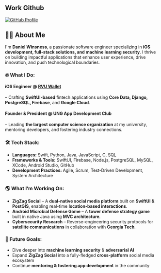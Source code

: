 ## Work Github
[![GitHub Profile](https://img.shields.io/badge/GitHub-181717?style=for-the-badge&logo=github&logoColor=white)](https://github.com/danielrvuwallet)

## 🙋‍♂️ About Me  

I'm **Daniel Winsness**, a passionate software engineer specializing in **iOS development, full-stack solutions, and machine learning security**. I thrive on building impactful applications that enhance user experience, drive innovation, and push technological boundaries.  

### 🔥 What I Do:
#### **iOS Engineer @ [RVU Wallet](https://www.rvuwallet.com/)** 
– Crafting **SwiftUI-based** fintech applications using **Core Data, Django, PostgreSQL, Firebase**, and **Google Cloud**.  
#### **Founder & President @ UNG App Development Club** 
– Leading **the largest computer science organization** at my university, mentoring developers, and fostering industry connections.  

### 🛠️ Tech Stack:
- **Languages:** Swift, Python, Java, JavaScript, C, SQL  
- **Frameworks & Tools:** SwiftUI, Firebase, Node.js, PostgreSQL, MySQL, XCode, Android Studio, GitHub  
- **Development Practices:** Agile, Scrum, Test-Driven Development, System Architecture  

### 🌎 What I’m Working On:
- **ZigZag Social** – A **dual-native social media platform** built on **SwiftUI & PostGIS**, enabling real-time **location-based interactions**.  
- **Android Microbial Defense Game** – A **tower defense strategy game** built in native Java using **MVC architecture**.  
- **Cybersecurity Research** – Reverse-engineering security protocols for **satellite communications** in collaboration with **Georgia Tech**.  

### 🎯 Future Goals:
- Dive deeper into **machine learning security** & **adversarial AI**  
- Expand **ZigZag Social** into a fully-fledged **cross-platform** social media ecosystem  
- Continue **mentoring & fostering app development** in the community  
